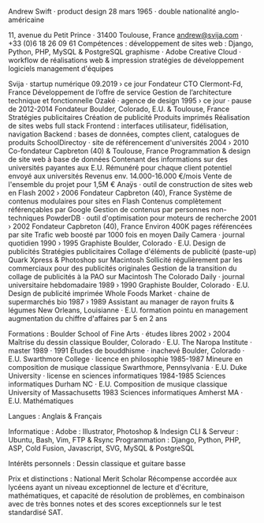 Andrew Swift · product design
28 mars 1965 · double nationalité anglo-américaine

11, avenue du Petit Prince · 31400 Toulouse, France
andrew@svija.com · +33 (0)6 18 26 09 61
Compétences :
développement de sites web : Django, Python, PHP, MySQL & PostgreSQL
graphisme · Adobe Creative Cloud · workflow de réalisations web & impression
stratégies de développement logiciels
management d'équipes

Svija · startup numérique	            09.2019 ›  ce jour
Fondateur CTO	Clermont-Fd, France
Développement de l’offre de service
Gestion de l’architecture technique et fonctionnelle
Ozaké · agence de design	1995 › ce jour · pause de 2012-2014
Fondateur	Boulder, Colorado, E.U. & Toulouse, France
Stratégies publicitaires
Création de publicité
Produits imprimés
Réalisation de sites webs full stack
Frontend : interfaces utilisateur, fidélisation, navigation
Backend : bases de données, comptes client, catalogues de produits
SchoolDirectoy · site de référencement d'universités	2004 › 2010
Co-fondateur	Capbreton (40) & Toulouse, France
Programmation & design de site web à base de données
Contenant des informations sur des universités payantes aux E.U.
Rémunéré pour chaque client potentiel envoyé aux universités
Revenus env. 14.000-16.000 €/mois
Vente de l'ensemble du projet pour 1,5M €
Anaÿs · outil de construction de sites web en Flash	2002 › 2006
Fondateur	Capbreton (40), France
Système de contenus modulaires pour sites en Flash
Contenus complètement référençables par Google
Gestion de contenus par personnes non-techniques
PowderDB · outil d'optimisation pour moteurs de recherche	2001 › 2002
Fondateur	Capbreton (40), France
Environ 400K pages référencées par site
Trafic web boosté par 1000 fois en moyen
Daily Camera · journal quotidien	1990 › 1995
Graphiste	Boulder, Colorado · E.U.
Design de publicités
Stratégies publicitaires
Collage d'éléments de publicité (paste-up)
Quark Xpress & Photoshop sur Macintosh
Sollicité régulièrement par les commerciaux pour des publicités originales
Gestion de la transition du collage de publicités à la PAO sur Macintosh
The Colorado Daily · journal universitaire hebdomadaire	1989 › 1990
Graphiste	Boulder, Colorado · E.U.
Design de publicité imprimée
Whole Foods Market · chaine de supermarchés bio	1987 › 1989
Assistant au manager de rayon fruits & légumes	New Orleans, Louisianne · E.U.
formation pointu en management
augmentation du chiffre d'affaires par 5 en 2 ans

Formations :
Boulder School of Fine Arts · études libres	2002 › 2004
Maîtrise du dessin classique	Boulder, Colorado · E.U.
The Naropa Institute · master	1989 · 1991
Études de bouddhisme · inachevé	Boulder, Colorado · E.U.
Swarthmore College · licence en philosophie	1985-1987
Mineure en composition de musique classique	Swarthmore, Pennsylvania · E.U.
Duke University · license en sciences informatiques	1984-1985
Sciences informatiques	Durham NC · E.U.
Composition de musique classique
University of Massachusetts	1983
Sciences informatiques	Amherst MA · E.U.
Mathématiques

Langues :
Anglais & Français

Informatique :
Adobe : Illustrator, Photoshop & Indesign
CLI & Serveur : Ubuntu, Bash, Vim, FTP & Rsync
Programmation : Django, Python, PHP, ASP, Cold Fusion, Javascript, SVG, MySQL & PostgreSQL

Intérêts personnels :
Dessin classique et guitare basse

Prix et distinctions :
National Merit Scholar
Récompense accordée aux lycéens ayant un niveau exceptionnel de lecture et d'écriture, mathématiques, et capacité de résolution de problèmes, en combinaison avec de très bonnes notes et des scores exceptionnels sur le test standardisé SAT.
